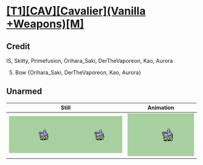 # [\[T1\]\[CAV\]\[Cavalier\]\(Vanilla +Weapons\)\[M\]](../)

## Credit

IS, Skitty, Primefusion, Orihara_Saki, DerTheVaporeon, Kao, Aurora

5. Bow {Orihara_Saki, DerTheVaporeon, Kao, Aurora}
	
## Unarmed

| Still | Animation |
| :---: | :-------: |
| ![Unarmed still](./Unarmed_000.png) | ![Unarmed animation](./Unarmed.gif) |
